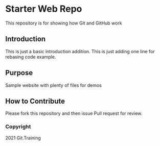# Starter Web Repo

This repository is for showing how Git and GitHub work

## Introduction

This is just a basic introduction addition.
This is just adding one line for rebasing code example.
## Purpose

Sample website with plenty of files for demos

## How to Contribute

Please fork this repository and then issue Pull request for review.

### Copyright

2021 Git.Training